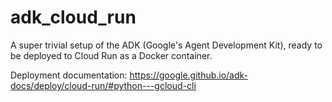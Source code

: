 # adk_cloud_run
A super trivial setup of the ADK (Google's Agent Development Kit), ready to be deployed to Cloud Run as a Docker container.

Deployment documentation: https://google.github.io/adk-docs/deploy/cloud-run/#python---gcloud-cli
